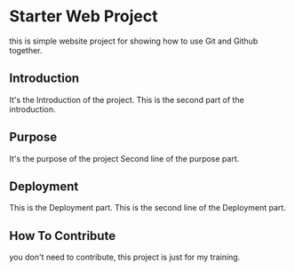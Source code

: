 # Starter Web Project

this is simple website project for showing how to use Git and Github together.

## Introduction

It's the Introduction of the project.
This is the second part of the introduction.

## Purpose

It's the purpose of the project
Second line of the purpose part.
## Deployment

This is the Deployment part.
This is the second line of the Deployment part.

## How To Contribute

you don't need to contribute, this project is just for my training.